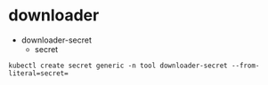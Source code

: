 # downloader
* downloader-secret
    - secret
```shell
kubectl create secret generic -n tool downloader-secret --from-literal=secret=
```
